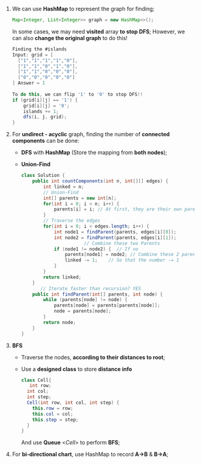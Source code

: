 1. We can use **HashMap** to represent the graph for finding;
   ```java
   Map<Integer, List<Integer>> graph = new HashMap<>();
   ```

   In some cases, we may need **visited** array **to stop DFS**;
   However, we can also **change the original graph** to do this!

   ```java
   Finding the #islands
   Input: grid = [
     ["1","1","1","1","0"],
     ["1","1","0","1","0"],
     ["1","1","0","0","0"],
     ["0","0","0","0","0"]
   ] Answer = 1
     
   To do this, we can flip '1' to '0' to stop DFS!!
   if (grid[i][j] == '1') {
       grid[i][j] = '0';
       islands += 1;
       dfs(i, j, grid);
   }
   ```

2. For **undirect - acyclic** graph, finding the number of **connected components** can be done:

   + **DFS** with **HashMap** (Store the mapping from **both nodes**);

   + **Union-Find**

     ```java
     class Solution {
         public int countComponents(int n, int[][] edges) {
             int linked = n;
             // Union-Find
             int[] parents = new int[n];
             for(int i = 0; i < n; i++) {
                 parents[i] = i; // At first, they are their own parents
             }
             // Traverse the edges
             for(int i = 0; i < edges.length; i++) {
                 int node1 = findParent(parents, edges[i][0]);
                 int node2 = findParent(parents, edges[i][1]);
     						// Combine these two Parents
                 if (node1 != node2) {	// If no
                     parents[node1] = node2; // Combine these 2 parents!
                     linked -= 1;    // So that the number -= 1
                 }
             }
             return linked;
         }
     		// Iterate faster than recursion? YES
         public int findParent(int[] parents, int node) {
             while (parents[node] != node) {
                 parents[node] = parents[parents[node]];
                 node = parents[node];
             }
             return node;
         }
     }
     ```

3. **BFS**

   + Traverse the nodes, **according to their distances to root**;
   
   + Use a **designed class** to store **distance info**
     ```java
     class Cell{
     	int row;
       int col;
       int step;
       Cell(int row, int col, int step) {
         this.row = row;
         this.col = col;
         this.step = step;
       }
     }
     ```
   
     And use **Queue** <*Cell*> to perform **BFS**;
   
4. For **bi-directional chart**, use HashMap to record **A->B** & **B->A**;
